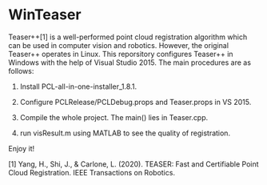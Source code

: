 # WinTeaser
Teaser++[1] is a well-performed point cloud registration algorithm which can be used in computer vision and robotics. However, the original Teaser++ operates in Linux. This reporsitory configures Teaser++ in Windows with the help of Visual Studio 2015. The main procedures are as follows:

1. Install PCL-all-in-one-installer_1.8.1. 

2. Configure PCLRelease/PCLDebug.props and Teaser.props in VS 2015. 

3. Compile the whole project. The main() lies in Teaser.cpp. 

4. run visResult.m using MATLAB to see the quality of registration. 

Enjoy it! 

[1] Yang, H., Shi, J., & Carlone, L. (2020). TEASER: Fast and Certifiable Point Cloud Registration. IEEE Transactions on Robotics.
